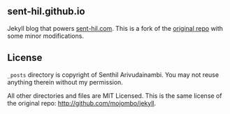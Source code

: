 sent-hil.github.io
------------------

Jekyll blog that powers [sent-hil.com](http://sent-hil.com). This is a fork of the [original repo](https://github.com/mojombo/mojombo.github.io) with some minor modifications.

License
-------
`_posts` directory is copyright of Senthil Arivudainambi. You may not reuse anything therein without my permission.

All other directories and files are MIT Licensed. This is the same license of the original repo: http://github.com/mojombo/jekyll.

